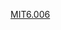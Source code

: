 [MIT6.006](https://ocw.mit.edu/courses/electrical-engineering-and-computer-science/6-006-introduction-to-algorithms-fall-2011/)